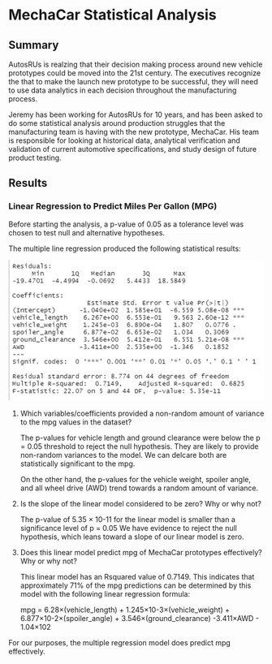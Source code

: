 # MechaCar Statistical Analysis
## Summary
AutosRUs is realzing that their decision making process around new vehicle prototypes could be moved into the 21st century.  The executives recognize the that to make the launch new prototype to be successful, they will need to use data analytics in each decision throughout the manufacturing process.  

Jeremy has been working for AutosRUs for 10 years, and has been asked to do some statistical analysis around production struggles that the manufacturing team is having with the new prototype, MechaCar.  His team is responsible for looking at historical data, analytical verification and validation of current automotive specifications, and study design of future product testing.  

## Results
### Linear Regression to Predict Miles Per Gallon (MPG)
Before starting the analysis, a p-value of 0.05 as a tolerance level was chosen to test null and alternative hypotheses. 

The multiple line regression produced the following statistical results:

![](Resources/summary.PNG)

1. Which variables/coefficients provided a non-random amount of variance to the mpg values in the dataset?

    The p-values for vehicle length and ground clearance were below the p = 0.05 threshold to reject the null hypothesis.  They are likely to provide non-random variances to the model.  We can delcare both are statistically significant to the mpg.

    On the other hand, the p-values for the vehicle weight, spoiler angle, and all wheel drive (AWD) trend towards a random amount of variance.

2. Is the slope of the linear model considered to be zero? Why or why not?

    The p-value of 5.35 × 10-11 for the linear model is smaller than a significance level of p = 0.05 We have evidence to reject the null hypothesis, which leans toward a slope of our linear model is zero.  

3. Does this linear model predict mpg of MechaCar prototypes effectively? Why or why not?

    This linear model has an Rsquared value of 0.7149.  This indicates that approximately 71% of the mpg predictions can be determined by this model with the following linear regression formula:

    mpg = 6.28×(vehicle_length) + 1.245×10-3×(vehicle_weight) + 6.877×10-2×(spoiler_angle) + 3.546×(ground_clearance) -3.411×AWD - 1.04×102

For our purposes, the multiple regression model does predict mpg effectively.